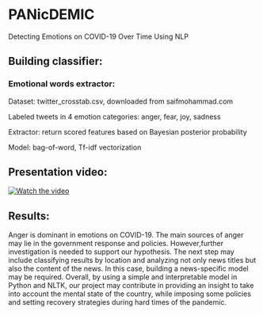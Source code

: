 # PANicDEMIC
Detecting Emotions on COVID-19 Over Time Using NLP

## Building classifier:
### Emotional words extractor:
Dataset:
twitter_crosstab.csv, downloaded from saifmohammad.com

Labeled tweets in 4 emotion categories: anger, fear, joy, sadness

Extractor: return scored features based on Bayesian posterior probability

Model: bag-of-word, Tf-idf vectorization

## Presentation video:
[![Watch the video](https://img.youtube.com/vi/1AEVI7UAa6w/hqdefault.jpg)](https://www.youtube.com/watch?v=1AEVI7UAa6w)

## Results:
Anger is dominant in emotions on COVID-19. The main sources of anger may lie in the government response and policies.  However,further investigation is needed to support our hypothesis.  The next step may include classifying results by location and analyzing not only news titles but also the content of the news. In this case, building a news-specific model may be required. Overall,  by  using  a  simple  and  interpretable model in Python and NLTK, our project may contribute in providing an insight to take into account the mental state of the country,  while imposing some policies and setting recovery strategies during hard times of the pandemic.
